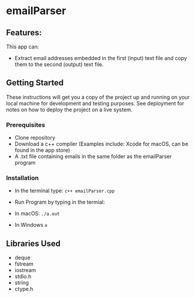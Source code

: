 # emailParser

## Features:
This app can:
* Extract email addresses embedded in the first (input) text file and copy them to the second (output) text file.

## Getting Started
These instructions will get you a copy of the project up and running on your local machine for development and testing purposes. See deployment for notes on how to deploy the project on a live system.

### Prerequisites
* Clone repository
* Download a c++ compiler (Examples include: Xcode for macOS, can be found in the app store)
* A .txt file containing emails in the same folder as the emailParser program

### Installation
* In the terminal type:
`c++ emailParser.cpp`

* Run Program by typing in the termial:
 * In macOS:
 `./a.out`
 * In Windows
 `a`

## Libraries Used
* deque
* fstream
* iostream
* stdio.h
* string
* ctype.h

